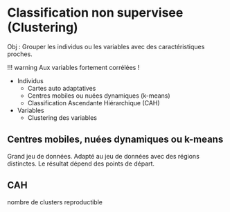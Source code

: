 # Classification non supervisee (Clustering) 

Obj : Grouper les individus ou les variables avec des caractéristiques proches. 

!!! warning
	Aux variables fortement corrélées !

* Individus 
	* Cartes auto adaptatives
	* Centres mobiles ou nuées dynamiques (k-means)
	* Classification Ascendante Hiérarchique (CAH)
* Variables 
	* Clustering des variables
## Centres mobiles, nuées dynamiques ou k-means 
Grand jeu de données.
Adapté au jeu de données avec des régions distinctes.
Le résultat dépend des points de départ.

## CAH 
nombre de clusters
reproductible